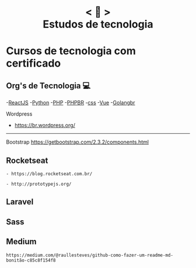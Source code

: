 <h1 align="center">
    < 📜 > <br>
    Estudos de tecnologia
</h1>

# Cursos de tecnologia com certificado



## Org's de Tecnologia 💻 

-[ReactJS](https://pt-br.reactjs.org/)
-[Python](pythonhttps://python.org.br/)
-[PHP](https://www.php.net/manual/pt_BR/)
-[PHPBR](http://br.phptherightway.com/)
-[css](https://css-tricks.com/)
-[Vue](https://br.vuejs.org/)
-[Golangbr](http://www.golangbr.org/)

Wordpress
- https://br.wordpress.org/
---------------------------------
Bootstrap
https://getbootstrap.com/2.3.2/components.html


## Rocketseat
```
- https://blog.rocketseat.com.br/
```
```
- http://prototypejs.org/
```
## Laravel
## Sass
## Medium
```
https://medium.com/@raullesteves/github-como-fazer-um-readme-md-bonitão-c85c8f154f8
```
